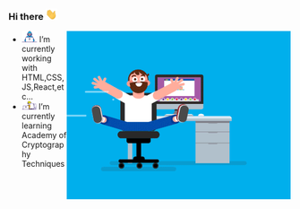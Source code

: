 ### Hi there <img style="width=15px" height="20px" src="https://github.com/hieucris/hieucris/blob/master/Assets/Hi.gif">
<img align="right" src="https://github.com/hieucris/hieucris/blob/master/Assets/coder.gif">
<ul>
  <li> <img style="width=15px" height="20px" src="https://github.com/hieucris/hieucris/blob/master/Assets/Developer.gif">  I’m currently working with HTML,CSS,JS,React,etc... </li>
  <li> <img style="width=15px" height="15px" src="https://github.com/hieucris/hieucris/blob/master/Assets/Designer.gif">  I’m currently learning Academy of Cryptography Techniques </li>
</ul>
